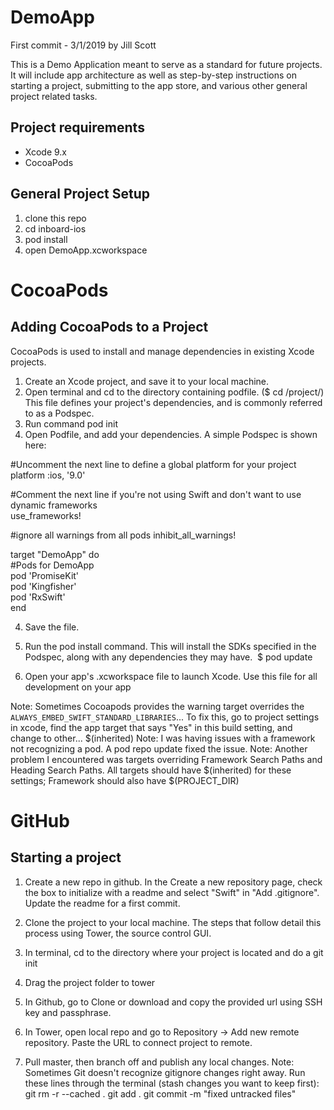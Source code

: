 # DemoApp

  First commit - 3/1/2019 by Jill Scott
  
  This is a Demo Application meant to serve as a standard for future projects. It will include app architecture as well as step-by-step instructions on starting a project, submitting to the app store, and various other general project related tasks.
  
## Project requirements
- Xcode 9.x
- CocoaPods
  
## General Project Setup
1. clone this repo
2. cd inboard-ios
3. pod install
4. open DemoApp.xcworkspace
  
  
  
# CocoaPods
  
## Adding CocoaPods to a Project
  
CocoaPods is used to install and manage dependencies in existing Xcode projects.
1. Create an Xcode project, and save it to your local machine.
2. Open terminal and cd to the directory containing podfile. ($ cd <path-to-project>/project/) This file defines your project's dependencies, and is commonly referred to as a Podspec.
4. Run command pod init
3. Open Podfile, and add your dependencies. A simple Podspec is shown here: 
  
  #Uncomment the next line to define a global platform for your project
  platform :ios, '9.0'
  
  #Comment the next line if you're not using Swift and don't want to use dynamic frameworks\
  use_frameworks!
  
  #ignore all warnings from all pods
  inhibit_all_warnings!
  
  target "DemoApp" do  
  #Pods for DemoApp  
  pod 'PromiseKit'  
  pod 'Kingfisher'  
  pod 'RxSwift'  
  end  

4. Save the file.
 
5. Run the pod install command. This will install the SDKs specified in the Podspec, along with any dependencies they may have.  $ pod update
  
  
  
6. Open your app's .xcworkspace file to launch Xcode. Use this file for all development on your app
  
  Note: Sometimes Cocoapods provides the warning target overrides the `ALWAYS_EMBED_SWIFT_STANDARD_LIBRARIES`... To fix this, go to project settings in xcode, find the app target that says "Yes" in this build setting, and change to other... $(inherited)
  Note: I was having issues with a framework not recognizing a pod. A pod repo update fixed the issue.
  Note: Another problem I encountered was targets overriding Framework Search Paths and Heading Search Paths. All targets should have $(inherited) for these settings; Framework should also have $(PROJECT_DIR)
  
  
# GitHub
  
## Starting a project

1. Create a new repo in github. In the Create a new repository page, check the box to initialize with a readme and select "Swift" in "Add .gitignore". Update the readme for a first commit.
2. Clone the project to your local machine. The steps that follow detail this process using Tower, the source control GUI.

3. In terminal, cd to the directory where your project is located and do a git init
4. Drag the project folder to tower
5. In Github, go to Clone or download and copy the provided url using SSH key and passphrase.
6. In Tower, open local repo and go to Repository -> Add new remote repository. Paste the URL to connect project to remote.
7. Pull master, then branch off and publish any local changes.
  Note: Sometimes Git doesn't recognize gitignore changes right away. Run these lines through the terminal (stash changes you want to keep first):
  git rm -r --cached .
  git add .
  git commit -m "fixed untracked files"
